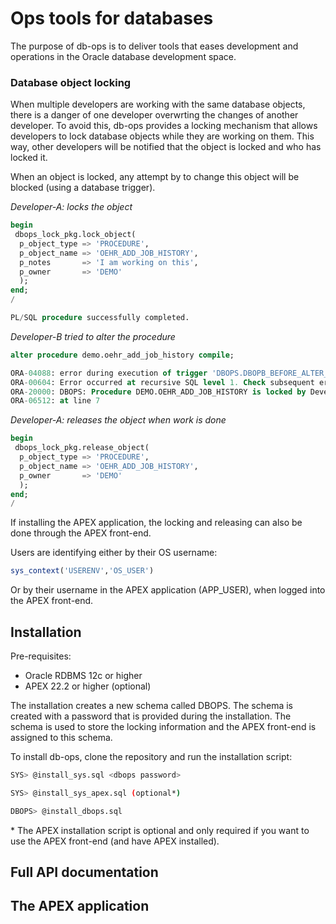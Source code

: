 # Ops tools for databases

The purpose of db-ops is to deliver tools that eases development and operations in the Oracle database development space.

### Database object locking
When multiple developers are working with the same database objects, there is a danger of one developer overwrting the changes of another developer. To avoid this, db-ops provides a locking mechanism that allows developers to lock database objects while they are working on them. This way, other developers will be notified that the object is locked and who has locked it.

When an object is locked, any attempt by to change this object will be blocked (using a database trigger).

*Developer-A: locks the object*
```sql
begin
 dbops_lock_pkg.lock_object(
  p_object_type => 'PROCEDURE', 
  p_object_name => 'OEHR_ADD_JOB_HISTORY', 
  p_notes       => 'I am working on this', 
  p_owner       => 'DEMO'
  );
end;
/

PL/SQL procedure successfully completed.

```
*Developer-B tried to alter the procedure*
```sql
alter procedure demo.oehr_add_job_history compile;

ORA-04088: error during execution of trigger 'DBOPS.DBOPB_BEFORE_ALTER_TRG'
ORA-00604: Error occurred at recursive SQL level 1. Check subsequent errors.
ORA-20000: DBOPS: Procedure DEMO.OEHR_ADD_JOB_HISTORY is locked by Developer-A
ORA-06512: at line 7
```

*Developer-A: releases the object when work is done*
```sql
begin
 dbops_lock_pkg.release_object(
  p_object_type => 'PROCEDURE', 
  p_object_name => 'OEHR_ADD_JOB_HISTORY', 
  p_owner       => 'DEMO'
  );
end;
/
```

If installing the APEX application, the locking and releasing can also be done through the APEX front-end.

Users are identifying either by their OS username:
```sql
sys_context('USERENV','OS_USER')
```
Or by their username in the APEX application (APP_USER), when logged into the APEX front-end.

## Installation

Pre-requisites:
* Oracle RDBMS 12c or higher
* APEX 22.2 or higher (optional)

The installation creates a new schema called DBOPS. The schema is created with a password that is provided during the installation. The schema is used to store the locking information and the APEX front-end is assigned to this schema.

To install db-ops, clone the repository and run the installation script:

```bash
SYS> @install_sys.sql <dbops password>

SYS> @install_sys_apex.sql (optional*)

DBOPS> @install_dbops.sql
```
\* The APEX installation script is optional and only required if you want to use the APEX front-end (and have APEX installed).

## Full API documentation

## The APEX application


